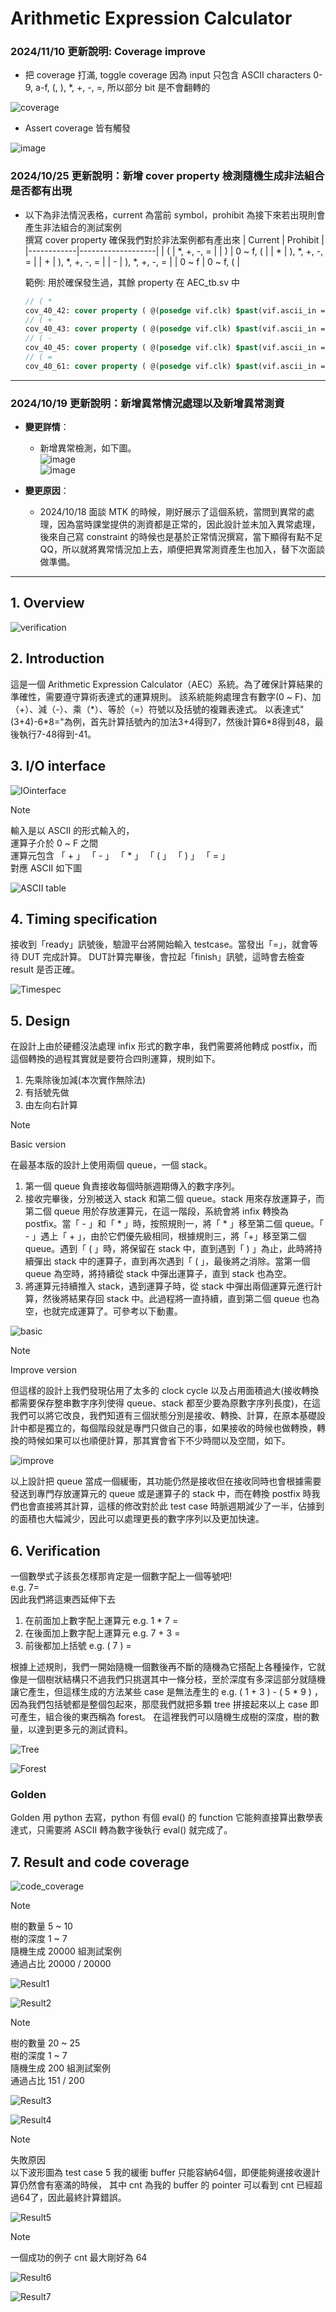 # Arithmetic Expression Calculator

### 2024/11/10 更新說明: Coverage improve
- 把 coverage 打滿, toggle coverage 因為 input 只包含 ASCII characters 0-9, a-f, (, ), *, +, -, =, 所以部分 bit 是不會翻轉的

![coverage](https://github.com/user-attachments/assets/8e584f12-206c-4e66-8dcf-92d400d35b10)

- Assert coverage 皆有觸發

![image](https://github.com/user-attachments/assets/23740a36-5da3-44d5-9677-f4c6f0426772)


### 2024/10/25 更新說明：新增 cover property 檢測隨機生成非法組合是否都有出現

  - 以下為非法情況表格，current 為當前 symbol，prohibit 為接下來若出現則會產生非法組合的測試案例 \
    撰寫 cover property 確保我們對於非法案例都有產出來
    | Current    | Prohibit          |
    |------------|-------------------|
    | (          | *, +, -, =        |
    | )          | 0 ~ f, (          |
    | *          | ), *, +, -, =     |
    | +          | ), *, +, -, =     |
    | -          | ), *, +, -, =     |
    | 0 ~ f      | 0 ~ f, (          |

    範例: 用於確保發生過，其餘 property 在 AEC_tb.sv 中
    ```systemverilog
    // ( *
    cov_40_42: cover property ( @(posedge vif.clk) $past(vif.ascii_in == 'd40) && vif.ascii_in == 'd42 );
    // ( +
    cov_40_43: cover property ( @(posedge vif.clk) $past(vif.ascii_in == 'd40) && vif.ascii_in == 'd43 );
    // ( -
    cov_40_45: cover property ( @(posedge vif.clk) $past(vif.ascii_in == 'd40) && vif.ascii_in == 'd45 );
    // ( =
    cov_40_61: cover property ( @(posedge vif.clk) $past(vif.ascii_in == 'd40) && vif.ascii_in == 'd61 );
    ```

-------------------------------------------------------------------------

### 2024/10/19 更新說明：新增異常情況處理以及新增異常測資
- **變更詳情**：
  - 新增異常檢測，如下圖。 \
    ![image](https://github.com/user-attachments/assets/06d8fad5-0c01-4d08-8a1f-b637deaefe27) \
    ![image](https://github.com/user-attachments/assets/413d838d-4433-43e7-9aad-61e6b3225942)

- **變更原因**：
  - 2024/10/18 面談 MTK 的時候，剛好展示了這個系統，當問到異常的處理，因為當時課堂提供的測資都是正常的，因此設計並未加入異常處理，後來自己寫 constraint 的時候也是基於正常情況撰寫，當下顯得有點不足QQ，所以就將異常情況加上去，順便把異常測資產生也加入，替下次面談做準備。

-------------------------------------------------------------------------

## **1. Overview**
![verification](https://github.com/Rex1110/UVM/assets/123956376/2c3d5880-2fd3-4f8f-b6e2-7ecc67023c6a)




## **2. Introduction**
這是一個 Arithmetic Expression Calculator（AEC）系統。為了確保計算結果的準確性，需要遵守算術表達式的運算規則。
該系統能夠處理含有數字(0 ~ F)、加（+）、減（-）、乘（\*）、等於（=）符號以及括號的複雜表達式。
以表達式"(3+4)-6\*8="為例，首先計算括號內的加法3+4得到7，然後計算6\*8得到48，最後執行7-48得到-41。



## **3. I/O interface**
![IOinterface](https://github.com/Rex1110/UVM/assets/123956376/596064de-7fdc-416e-827a-f867112ea4fe)


> [!NOTE]
輸入是以 ASCII 的形式輸入的，\
運算子介於 0 ~ F 之間\
運算元包含 「 + 」 「 - 」 「 * 」 「 ( 」 「 ) 」 「 = 」\
對應 ASCII 如下圖

![ASCII table](https://github.com/Rex1110/UVM/assets/123956376/d44aaed0-0a0d-45a9-b11b-56f072efc35a)




## **4. Timing specification**
接收到「ready」訊號後，驗證平台將開始輸入 testcase。當發出「=」，就會等待 DUT 完成計算。 DUT計算完畢後，會拉起「finish」訊號，這時會去檢查 result 是否正確。


![Timespec](https://github.com/Rex1110/UVM/assets/123956376/d8b791ae-ffb6-4a35-a4e7-375b7d6d13c4)



## **5. Design**
在設計上由於硬體沒法處理 infix 形式的數字串，我們需要將他轉成 postfix，而這個轉換的過程其實就是要符合四則運算，規則如下。
1. 先乘除後加減(本次實作無除法)
2. 有括號先做
3. 由左向右計算
   
> [!NOTE]
Basic version

在最基本版的設計上使用兩個 queue，一個 stack。

1. 第一個 queue 負責接收每個時脈週期傳入的數字序列。
2. 接收完畢後，分別被送入 stack 和第二個 queue。stack 用來存放運算子，而第二個 queue 用於存放運算元，在這一階段，系統會將 infix 轉換為 postfix。當「 - 」和「 * 」時，按照規則一，將「 * 」移至第二個 queue。「 - 」遇上「 + 」，由於它們優先級相同，根據規則三，將「+」移至第二個 queue。遇到「 ( 」時，將保留在 stack 中，直到遇到「 ) 」為止，此時將持續彈出 stack 中的運算子，直到再次遇到「 ( 」，最後將之消除。當第一個 queue 為空時，將持續從 stack 中彈出運算子，直到 stack 也為空。
3. 將運算元持續推入 stack，遇到運算子時，從 stack 中彈出兩個運算元進行計算，然後將結果存回 stack 中。此過程將一直持續，直到第二個 queue 也為空，也就完成運算了。可參考以下動畫。
   
![basic](https://github.com/Rex1110/UVM/assets/123956376/b53fc0f3-cabf-4ba3-9f86-cc5474ada90b)



> [!NOTE]
Improve version
> 
但這樣的設計上我們發現佔用了太多的 clock cycle 以及占用面積過大(接收轉換都需要保存整串數字序列使得 queue、stack 都至少要為原數字序列長度)，在這我們可以將它改良，我們知道有三個狀態分別是接收、轉換、計算，在原本基礎設計中都是獨立的，每個階段就是專門只做自己的事，如果接收的時候也做轉換，轉換的時候如果可以也順便計算，那其實會省下不少時間以及空間，如下。

![improve](https://github.com/Rex1110/UVM/assets/123956376/b7cec77f-cedf-41e7-af0c-1e87e76c4dc8)



以上設計把 queue 當成一個緩衝，其功能仍然是接收但在接收同時也會根據需要發送到專門存放運算元的 queue 或是運算子的 stack 中，而在轉換 postfix 時我們也會直接將其計算，這樣的修改對於此 test case 時脈週期減少了一半，佔據到的面積也大幅減少，因此可以處理更長的數字序列以及更加快速。
## **6. Verification**

一個數學式子該長怎樣那肯定是一個數字配上一個等號吧! \
e.g. 7= \
因此我們將這東西延伸下去

1. 在前面加上數字配上運算元 e.g. 1 * 7 = 
2. 在後面加上數字配上運算元 e.g. 7 + 3 =
3. 前後都加上括號 e.g. ( 7 ) =

根據上述規則，我們一開始隨機一個數後再不斷的隨機為它搭配上各種操作，它就像是一個樹狀結構只不過我們只挑選其中一條分枝，至於深度有多深這部分就隨機讓它產生，但這樣生成的方法某些 case 是無法產生的 e.g. ( 1 + 3 ) - ( 5 * 9 ) ，因為我們包括號都是整個包起來，那麼我們就把多顆 tree 拼接起來以上 case 即可產生，組合後的東西稱為 forest。
在這裡我們可以隨機生成樹的深度，樹的數量，以達到更多元的測試資料。

![Tree](https://github.com/Rex1110/UVM/assets/123956376/a55fdd72-f8de-47df-b2bc-8564e0734ba8)



![Forest](https://github.com/Rex1110/UVM/assets/123956376/c9ac324e-29ed-420a-8752-c8078fe58ad8)




### Golden
Golden 用 python 去寫，python 有個 eval() 的 function 它能夠直接算出數學表達式，只需要將 ASCII 轉為數字後執行 eval() 就完成了。

## **7. Result and code coverage**

![code_coverage](https://github.com/user-attachments/assets/81118a4e-1525-40cf-b65f-a89ca4b2aae7)

> [!NOTE]
樹的數量 5 ~ 10\
樹的深度 1 ~ 7\
隨機生成 20000 組測試案例\
通過占比 20000 / 20000
>

![Result1](https://github.com/Rex1110/UVM/assets/123956376/b9280df9-2b4b-4fef-b62c-5dbd5ccf7b73)


![Result2](https://github.com/Rex1110/UVM/assets/123956376/e210fd23-e2c9-415c-be8b-a4f672a6d002)



> [!NOTE]
樹的數量 20 ~ 25\
樹的深度 1 ~ 7\
隨機生成 200 組測試案例\
通過占比 151 / 200
> 

![Result3](https://github.com/Rex1110/UVM/assets/123956376/6fa9cccf-dba8-46ee-b173-01cfab8674e5)


![Result4](https://github.com/Rex1110/UVM/assets/123956376/d667472a-8018-4f36-a171-b7a2592a00ee)


> [!NOTE]
失敗原因\
以下波形圖為 test case 5 我的緩衝 buffer 只能容納64個，即便能夠邊接收邊計算仍然會有塞滿的時候， 其中 cnt 為我的 buffer 的 pointer 可以看到 cnt 已經超過64了，因此最終計算錯誤。
>

![Result5](https://github.com/Rex1110/UVM/assets/123956376/8c2c182f-bc0a-41ab-92e4-2e102b56cd37)



> [!NOTE]
一個成功的例子 cnt 最大剛好為 64
>

![Result6](https://github.com/Rex1110/UVM/assets/123956376/d09dd8da-bf7c-4db3-8f94-5aaabe222e46)



![Result7](https://github.com/Rex1110/UVM/assets/123956376/938286e7-8911-4fa3-8944-10c52a97367d)

